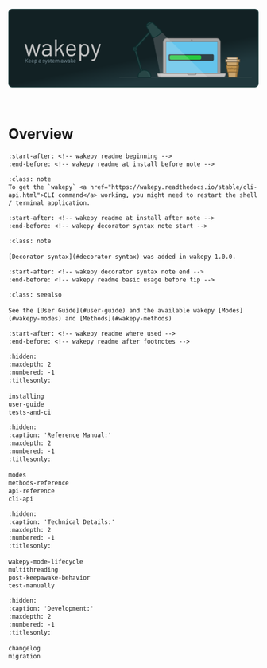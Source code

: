 ![](./img/wakepy-banner.svg)
<br><br><br>
# Overview

```{include} ../../README.md
:start-after: <!-- wakepy readme beginning -->
:end-before: <!-- wakepy readme at install before note -->
```

```{admonition} Restart your shell after installing wakepy
:class: note
To get the `wakepy` <a href="https://wakepy.readthedocs.io/stable/cli-api.html">CLI command</a> working, you might need to restart the shell / terminal application.
```

```{include} ../../README.md
:start-after: <!-- wakepy readme at install after note -->
:end-before: <!-- wakepy decorator syntax note start -->
```

```{admonition} New in wakepy 1.0.0
:class: note

[Decorator syntax](#decorator-syntax) was added in wakepy 1.0.0.
```


```{include} ../../README.md
:start-after: <!-- wakepy decorator syntax note end -->
:end-before: <!-- wakepy readme basic usage before tip -->
```


```{admonition} Next Steps
:class: seealso

See the [User Guide](#user-guide) and the available wakepy [Modes](#wakepy-modes) and [Methods](#wakepy-methods)
```


```{include} ../../README.md
:start-after: <!-- wakepy readme where used -->
:end-before: <!-- wakepy readme after footnotes -->
```

```{toctree}
:hidden:
:maxdepth: 2
:numbered: -1
:titlesonly:

installing
user-guide
tests-and-ci
```

```{toctree}
:hidden:
:caption: 'Reference Manual:'
:maxdepth: 2
:numbered: -1
:titlesonly:

modes
methods-reference
api-reference
cli-api
```


```{toctree}
:hidden:
:caption: 'Technical Details:'
:maxdepth: 2
:numbered: -1
:titlesonly:

wakepy-mode-lifecycle
multithreading
post-keepawake-behavior
test-manually
```

```{toctree}
:hidden:
:caption: 'Development:'
:maxdepth: 2
:numbered: -1
:titlesonly:

changelog
migration
```